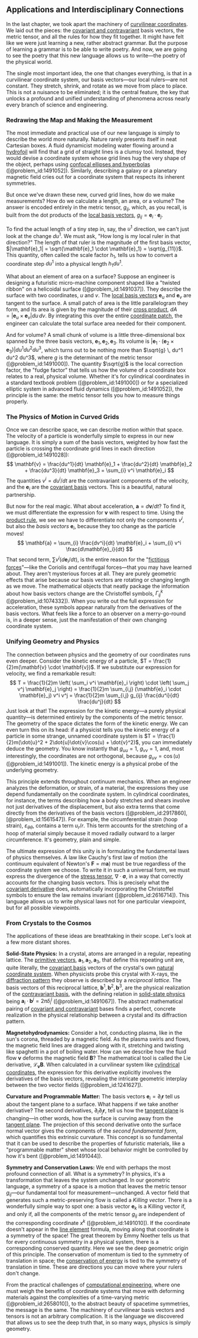 ## Applications and Interdisciplinary Connections

In the last chapter, we took apart the machinery of [curvilinear coordinates](@article_id:178041). We laid out the pieces: the [covariant and contravariant](@article_id:189106) basis vectors, the metric tensor, and all the rules for how they fit together. It might have felt like we were just learning a new, rather abstract grammar. But the purpose of learning a grammar is to be able to write poetry. And now, we are going to see the poetry that this new language allows us to write—the poetry of the physical world.

The single most important idea, the one that changes everything, is that in a curvilinear coordinate system, our basis vectors—our local rulers—are not constant. They stretch, shrink, and rotate as we move from place to place. This is not a nuisance to be eliminated; it is the central feature, the key that unlocks a profound and unified understanding of phenomena across nearly every branch of science and engineering.

### Redrawing the Map and Making the Measurement

The most immediate and practical use of our new language is simply to describe the world more naturally. Nature rarely presents itself in neat Cartesian boxes. A fluid dynamicist modeling water flowing around a [hydrofoil](@article_id:261102) will find that a grid of straight lines is a clumsy tool. Instead, they would devise a coordinate system whose grid lines hug the very shape of the object, perhaps using [confocal ellipses and hyperbolas](@article_id:166336) ([@problem_id:1491052]). Similarly, describing a galaxy or a planetary magnetic field cries out for a coordinate system that respects its inherent symmetries.

But once we've drawn these new, curved grid lines, how do we make measurements? How do we calculate a length, an area, or a volume? The answer is encoded entirely in the metric tensor, $g_{ij}$, which, as you recall, is built from the dot products of the [local basis vectors](@article_id:162876), $g_{ij} = \mathbf{e}_i \cdot \mathbf{e}_j$.

To find the actual length of a tiny step in, say, the $u^1$ direction, we can't just look at the change $du^1$. We must ask, "How long is my local ruler in that direction?" The length of that ruler is the magnitude of the first basis vector, $|\mathbf{e}_1| = \sqrt{\mathbf{e}_1 \cdot \mathbf{e}_1} = \sqrt{g_{11}}$. This quantity, often called the scale factor $h_1$, tells us how to convert a coordinate step $du^1$ into a physical length $h_1 du^1$.

What about an element of area on a surface? Suppose an engineer is designing a futuristic micro-machine component shaped like a "twisted ribbon" on a helicoidal surface ([@problem_id:1491037]). They describe the surface with two coordinates, $u$ and $v$. The [local basis vectors](@article_id:162876) $\mathbf{e}_u$ and $\mathbf{e}_v$ are tangent to the surface. A small patch of area is the little parallelogram they form, and its area is given by the magnitude of their [cross product](@article_id:156255), $dA = |\mathbf{e}_u \times \mathbf{e}_v| du \, dv$. By integrating this over the entire [coordinate patch](@article_id:276031), the engineer can calculate the total surface area needed for their component.

And for volume? A small chunk of volume is a little three-dimensional box spanned by the three basis vectors, $\mathbf{e}_1, \mathbf{e}_2, \mathbf{e}_3$. Its volume is $|\mathbf{e}_1 \cdot (\mathbf{e}_2 \times \mathbf{e}_3)| du^1 du^2 du^3$, which turns out to be nothing more than $\sqrt{g} \, du^1 du^2 du^3$, where $g$ is the determinant of the metric tensor ([@problem_id:1491000]). The quantity $\sqrt{g}$ is the local correction factor, the "fudge factor" that tells us how the volume of a coordinate box relates to a real, physical volume. Whether it's for cylindrical coordinates in a standard textbook problem ([@problem_id:1491000]) or for a specialized elliptic system in advanced fluid dynamics ([@problem_id:1491052]), the principle is the same: the metric tensor tells you how to measure things properly.

### The Physics of Motion in Curved Grids

Once we can describe space, we can describe motion *within* that space. The velocity of a particle is wonderfully simple to express in our new language. It is simply a sum of the basis vectors, weighted by how fast the particle is crossing the coordinate grid lines in each direction ([@problem_id:1491028]):
$$
\mathbf{v} = \frac{du^1}{dt} \mathbf{e}_1 + \frac{du^2}{dt} \mathbf{e}_2 + \frac{du^3}{dt} \mathbf{e}_3 = \sum_{i} v^i \mathbf{e}_i
$$
The quantities $v^i = du^i/dt$ are the contravariant components of the velocity, and the $\mathbf{e}_i$ are the [covariant basis](@article_id:198474) vectors. This is a beautiful, natural partnership.

But now for the real magic. What about acceleration, $\mathbf{a} = d\mathbf{v}/dt$? To find it, we must differentiate the expression for $\mathbf{v}$ with respect to time. Using the [product rule](@article_id:143930), we see we have to differentiate not only the components $v^i$, but also the *basis vectors* $\mathbf{e}_i$, because they too change as the particle moves!
$$
\mathbf{a} = \sum_{i} \frac{dv^i}{dt} \mathbf{e}_i + \sum_{i} v^i \frac{d\mathbf{e}_i}{dt}
$$
That second term, $\sum v^i (d\mathbf{e}_i/dt)$, is the entire reason for the "[fictitious forces](@article_id:164594)"—like the Coriolis and centrifugal forces—that you may have learned about. They aren't mysterious forces at all. They are purely geometric effects that arise because our basis vectors are rotating or changing length as we move. The mathematical objects that neatly package the information about how basis vectors change are the Christoffel symbols, $\Gamma^k_{ij}$ ([@problem_id:1074332]). When you write out the full expression for acceleration, these symbols appear naturally from the derivatives of the basis vectors. What feels like a force to an observer on a merry-go-round is, in a deeper sense, just the manifestation of their own changing coordinate system.

### Unifying Geometry and Physics

The connection between physics and the geometry of our coordinates runs even deeper. Consider the kinetic energy of a particle, $T = \frac{1}{2}m(\mathbf{v} \cdot \mathbf{v})$. If we substitute our expression for velocity, we find a remarkable result:
$$
T = \frac{1}{2}m \left( \sum_i v^i \mathbf{e}_i \right) \cdot \left( \sum_j v^j \mathbf{e}_j \right) = \frac{1}{2}m \sum_{i,j} (\mathbf{e}_i \cdot \mathbf{e}_j) v^i v^j = \frac{1}{2}m \sum_{i,j} g_{ij} \frac{du^i}{dt} \frac{du^j}{dt}
$$
Just look at that! The expression for the kinetic energy—a purely physical quantity—is determined entirely by the components of the metric tensor. The geometry of the space dictates the form of the kinetic energy. We can even turn this on its head: if a physicist tells you the kinetic energy of a particle in some strange, unnamed coordinate system is $T = \frac{1}{2}m(\dot{u}^2 + 2\dot{u}\dot{v}\cos(u) + \dot{v}^2)$, you can immediately deduce the geometry. You know instantly that $g_{uu}=1$, $g_{vv}=1$, and, most interestingly, the coordinates are not orthogonal, because $g_{uv} = \cos(u)$ ([@problem_id:1491001]). The kinetic energy is a physical probe of the underlying geometry.

This principle extends throughout continuum mechanics. When an engineer analyzes the deformation, or strain, of a material, the expressions they use depend fundamentally on the coordinate system. In cylindrical coordinates, for instance, the terms describing how a body stretches and shears involve not just derivatives of the displacement, but also extra terms that come directly from the derivatives of the basis vectors ([@problem_id:2917860], [@problem_id:1561547]). For example, the circumferential strain (hoop strain), $\varepsilon_{\theta\theta}$, contains a term $u_r/r$. This term accounts for the stretching of a hoop of material simply because it moved radially outward to a larger circumference. It's geometry, plain and simple.

The ultimate expression of this unity is in formulating the fundamental laws of physics themselves. A law like Cauchy's first law of motion (the continuum equivalent of Newton's $\mathbf{F}=m\mathbf{a}$) must be true regardless of the coordinate system we choose. To write it in such a universal form, we must express the divergence of the [stress tensor](@article_id:148479), $\nabla \cdot \boldsymbol{\sigma}$, in a way that correctly accounts for the changing basis vectors. This is precisely what the [covariant derivative](@article_id:151982) does, automatically incorporating the Christoffel symbols to ensure the law remains invariant ([@problem_id:2616714]). This language allows us to write physical laws not for one particular viewpoint, but for all possible viewpoints.

### From Crystals to the Cosmos

The applications of these ideas are breathtaking in their scope. Let's look at a few more distant shores.

**Solid-State Physics:** In a crystal, atoms are arranged in a regular, repeating lattice. The [primitive vectors](@article_id:142436), $\mathbf{a}_1, \mathbf{a}_2, \mathbf{a}_3$, that define this repeating unit are, quite literally, the [covariant basis](@article_id:198474) vectors of the crystal's own [natural coordinate system](@article_id:168453). When physicists probe this crystal with X-rays, the [diffraction pattern](@article_id:141490) they observe is described by a *reciprocal lattice*. The basis vectors of this reciprocal lattice, $\mathbf{b}^1, \mathbf{b}^2, \mathbf{b}^3$, are the physical realization of the [contravariant basis](@article_id:197412), with the defining relation in [solid-state physics](@article_id:141767) being $\mathbf{a}_i \cdot \mathbf{b}^j = 2\pi \delta_i^j$ ([@problem_id:1491067]). The abstract mathematical pairing of [covariant and contravariant](@article_id:189106) bases finds a perfect, concrete realization in the physical relationship between a crystal and its diffraction pattern.

**Magnetohydrodynamics:** Consider a hot, conducting plasma, like in the sun's corona, threaded by a magnetic field. As the plasma swirls and flows, the magnetic field lines are dragged along with it, stretching and twisting like spaghetti in a pot of boiling water. How can we describe how the fluid flow $\mathbf{v}$ deforms the magnetic field $\mathbf{B}$? The mathematical tool is called the Lie derivative, $\mathcal{L}_{\mathbf{v}}\mathbf{B}$. When calculated in a curvilinear system like [cylindrical coordinates](@article_id:271151), the expression for this derivative explicitly involves the derivatives of the basis vectors, revealing the intricate geometric interplay between the two vector fields ([@problem_id:1241627]).

**Curvature and Programmable Matter:** The basis vectors $\mathbf{e}_i = \partial_i \mathbf{r}$ tell us about the tangent plane to a surface. What happens if we take another derivative? The second derivatives, $\partial_i \partial_j \mathbf{r}$, tell us how the [tangent plane](@article_id:136420) is changing—in other words, how the surface is curving away from the [tangent plane](@article_id:136420). The projection of this second derivative onto the surface normal vector gives the components of the *second fundamental form*, which quantifies this extrinsic curvature. This concept is so fundamental that it can be used to describe the properties of futuristic materials, like a "programmable matter" sheet whose local behavior might be controlled by how it's bent ([@problem_id:1491044]).

**Symmetry and Conservation Laws:** We end with perhaps the most profound connection of all. What is a symmetry? In physics, it's a transformation that leaves the system unchanged. In our geometric language, a symmetry of a space is a motion that leaves the metric tensor $g_{ij}$—our fundamental tool for measurement—unchanged. A vector field that generates such a metric-preserving flow is called a *Killing vector*. There is a wonderfully simple way to spot one: a basis vector $\mathbf{e}_k$ is a Killing vector if, and only if, all the components of the metric tensor $g_{ij}$ are independent of the corresponding coordinate $x^k$ ([@problem_id:1491010]). If the coordinate doesn't appear in the [line element](@article_id:196339) formula, moving along that coordinate is a symmetry of the space! The great theorem by Emmy Noether tells us that for every continuous symmetry in a physical system, there is a corresponding conserved quantity. Here we see the deep geometric origin of this principle. The conservation of momentum is tied to the symmetry of translation in space; the [conservation of energy](@article_id:140020) is tied to the symmetry of translation in time. These are directions you can move where your rulers don't change.

From the practical challenges of [computational engineering](@article_id:177652), where one must weigh the benefits of coordinate systems that move with deforming materials against the complexities of a time-varying metric ([@problem_id:2658010]), to the abstract beauty of spacetime symmetries, the message is the same. The machinery of curvilinear basis vectors and tensors is not an arbitrary complication. It is the language we discovered that allows us to see the deep truth that, in so many ways, physics is simply geometry.